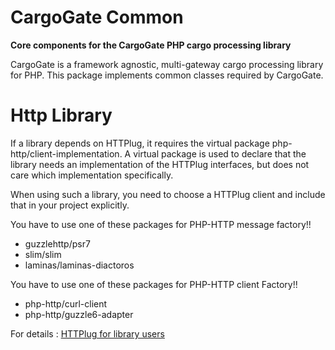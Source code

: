 # CargoGate Common
**Core components for the CargoGate PHP cargo processing library**

CargoGate is a framework agnostic, multi-gateway cargo processing library for PHP. This package implements common classes required by CargoGate.

# Http Library
If a library depends on HTTPlug, it requires the virtual package php-http/client-implementation. A virtual package is used to declare that the library needs an implementation of the HTTPlug interfaces, but does not care which implementation specifically.

When using such a library, you need to choose a HTTPlug client and include that in your project explicitly.

You have to use one of these packages for PHP-HTTP message factory!!

* guzzlehttp/psr7
* slim/slim
* laminas/laminas-diactoros

You have to use one of these packages for PHP-HTTP client Factory!!

* php-http/curl-client
* php-http/guzzle6-adapter

For details : [HTTPlug for library users](http://docs.php-http.org/en/latest/httplug/users.html)
